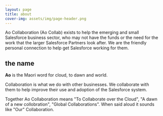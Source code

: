 ```yaml
---
layout: page
title: about
cover-img: assets/img/page-header.png
---
```


Ao Collaboration (Ao Collab) exists to help the emerging and small Salesforce business sector, who may not have the funds or the need for the work that the larger Salesforce Partners look after.
We are the friendly personal connection to help get Salesforce working for them.

## the name

**Ao** is the Maori word for cloud, to dawn and world.

Collaboration is what we do with other businesses. We collaborate with them to help improve their use and adoption of the Salesforce system.

Together Ao Collaboration means "To Collaborate over the Cloud", "A dawn of a new collobration", "Global Collaborations". When said aloud it sounds like "Our" Collaboration.
